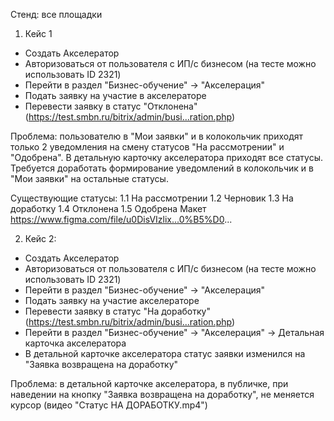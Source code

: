 Стенд: все площадки

1) Кейс 1
- Создать Акселератор
- Авторизоваться от пользователя с ИП/с бизнесом (на тесте можно использовать ID 2321)
- Перейти в раздел "Бизнес-обучение" -> "Акселерация"
- Подать заявку на участие в акселераторе
- Перевести заявку в статус "Отклонена" (https://test.smbn.ru/bitrix/admin/busi...ration.php)

Проблема: пользователю в "Мои заявки" и в колокольчик приходят только 2 уведомления на смену статусов "На рассмотрении" и "Одобрена". В детальную карточку акселератора приходят все статусы. Требуется доработать формирование уведомлений в колокольчик и в "Мои заявки" на остальные статусы.

Существующие статусы:
1.1 На рассмотрении
1.2 Черновик
1.3 На доработку
1.4 Отклонена
1.5 Одобрена
Макет https://www.figma.com/file/u0DisVIzlix...0%B5%D0...

2) Кейс 2:
- Создать Акселератор
- Авторизоваться от пользователя с ИП/с бизнесом (на тесте можно использовать ID 2321)
- Перейти в раздел "Бизнес-обучение" -> "Акселерация"
- Подать заявку на участие акселераторе
- Перевести заявку в статус "На доработку" (https://test.smbn.ru/bitrix/admin/busi...ration.php)
- Перейти в раздел "Бизнес-обучение" -> "Акселерация" -> Детальная карточка акселератора
- В детальной карточке акселератора статус заявки изменился на "Заявка возвращена на доработку"  

Проблема: в детальной карточке акселератора, в публичке, при наведении на кнопку "Заявка возвращена на доработку", не меняется курсор (видео "Статус НА ДОРАБОТКУ.mp4")